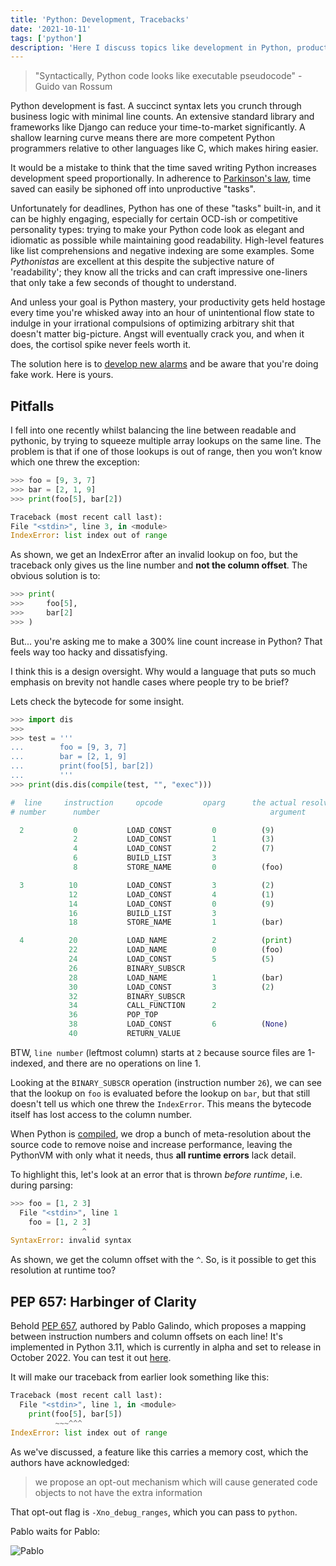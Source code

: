 ```yaml
---
title: 'Python: Development, Tracebacks'
date: '2021-10-11'
tags: ['python']
description: 'Here I discuss topics like development in Python, productivity, and why Python tracebacks suck (and the knight in shining armour that will save us from this terrible fate)'
---
```


> "Syntactically, Python code looks like executable pseudocode" - Guido van Rossum

Python development is fast. A succinct syntax lets you crunch through business logic with minimal line counts. An extensive standard library and frameworks like Django can reduce your time-to-market significantly. A shallow learning curve means there are more competent Python programmers relative to other languages like C, which makes hiring easier.

It would be a mistake to think that the time saved writing Python increases development speed proportionally. In adherence to [Parkinson's law](https://en.wikipedia.org/wiki/Parkinson%27s_law), time saved can easily be siphoned off into unproductive "tasks".

Unfortunately for deadlines, Python has one of these "tasks" built-in, and it can be highly engaging, especially for certain OCD-ish or competitive personality types: trying to make your Python code look as elegant and idiomatic as possible while maintaining good readability. High-level features like list comprehensions and negative indexing are some examples. Some _Pythonistas_ are excellent at this despite the subjective nature of 'readability'; they know all the tricks and can craft impressive one-liners that only take a few seconds of thought to understand.

And unless your goal is Python mastery, your productivity gets held hostage every time you're whisked away into an hour of unintentional flow state to indulge in your irrational compulsions of optimizing arbitrary shit that doesn't matter big-picture. Angst will eventually crack you, and when it does, the cortisol spike never feels worth it.

The solution here is to [develop new alarms](http://www.paulgraham.com/selfindulgence.html) and be aware that you're doing fake work. Here is yours.

## Pitfalls

I fell into one recently whilst balancing the line between readable and pythonic, by trying to squeeze multiple array lookups on the same line. The problem is that if one of those lookups is out of range, then you won’t know which one threw the exception:

```py
>>> foo = [9, 3, 7]
>>> bar = [2, 1, 9]
>>> print(foo[5], bar[2])

Traceback (most recent call last):
File "<stdin>", line 3, in <module>
IndexError: list index out of range
```

As shown, we get an IndexError after an invalid lookup on foo, but the traceback only gives us the line number and **not the column offset**. The obvious solution is to:

```py
>>> print(
>>>     foo[5], 
>>>     bar[2]
>>> )
```

But... you're asking me to make a 300% line count increase in Python? That feels way too hacky and dissatisfying.

I think this is a design oversight. Why would a language that puts so much emphasis on brevity not handle cases where people try to be brief?

Lets check the bytecode for some insight.

```py
>>> import dis
>>> 
>>> test = '''
...        foo = [9, 3, 7]
...        bar = [2, 1, 9]
...        print(foo[5], bar[2])
...        '''
>>> print(dis.dis(compile(test, "", "exec")))

#  line     instruction     opcode         oparg      the actual resolved 
# number      number                                      argument

  2           0           LOAD_CONST         0          (9)
              2           LOAD_CONST         1          (3)
              4           LOAD_CONST         2          (7)
              6           BUILD_LIST         3          
              8           STORE_NAME         0          (foo)

  3          10           LOAD_CONST         3          (2)
             12           LOAD_CONST         4          (1)
             14           LOAD_CONST         0          (9)
             16           BUILD_LIST         3          
             18           STORE_NAME         1          (bar)

  4          20           LOAD_NAME          2          (print)
             22           LOAD_NAME          0          (foo)
             24           LOAD_CONST         5          (5)
             26           BINARY_SUBSCR   
             28           LOAD_NAME          1          (bar)
             30           LOAD_CONST         3          (2)
             32           BINARY_SUBSCR   
             34           CALL_FUNCTION      2          
             36           POP_TOP         
             38           LOAD_CONST         6          (None)
             40           RETURN_VALUE
```
BTW, `line number` (leftmost column) starts at `2` because source files are 1-indexed, and there are no operations on line 1.

Looking at the `BINARY_SUBSCR` operation (instruction number `26`), we can see that the lookup on `foo` is evaluated before the lookup on `bar`, but that still doesn't tell us which one threw the `IndexError`. This means the bytecode itself has lost access to the column number.

When Python is [compiled](https://nedbatchelder.com/blog/201803/is_python_interpreted_or_compiled_yes.html), we drop a bunch of meta-resolution about the source code to remove noise and increase performance, leaving the PythonVM with only what it needs, thus **all runtime errors** lack detail. 

To highlight this, let's look at an error that is thrown _before runtime_, i.e. during parsing:

```py
>>> foo = [1, 2 3]
  File "<stdin>", line 1
    foo = [1, 2 3]
                ^
SyntaxError: invalid syntax
```

As shown, we get the column offset with the `^`. So, is it possible to get this resolution at runtime too?


## PEP 657: Harbinger of Clarity

Behold [PEP 657](https://www.python.org/dev/peps/pep-0657/), authored by Pablo Galindo, which proposes a mapping between instruction numbers and column offsets on each line! It's implemented in Python 3.11, which is currently in alpha and set to release in October 2022. You can test it out [here](https://github.com/python/cpython).

It will make our traceback from earlier look something like this:

```py
Traceback (most recent call last):
  File "<stdin>", line 1, in <module>
    print(foo[5], bar[5])
          ~~~^^^
IndexError: list index out of range
```

As we've discussed, a feature like this carries a memory cost, which the authors have acknowledged:

> we propose an opt-out mechanism which will cause generated code objects to not have the extra information

That opt-out flag is `-Xno_debug_ranges`, which you can pass to `python`.

Pablo waits for Pablo:

![Pablo](pablowait.gif)
